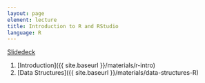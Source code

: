 ```yaml
---
layout: page
element: lecture
title: Introduction to R and RStudio
language: R
---
```



[Slidedeck](https://sr320.github.io/course-fish497-2018/slides/week-03)


1. [Introduction]({{ site.baseurl }}/materials/r-intro)
2. [Data Structures]({{ site.baseurl }}/materials/data-structures-R)
